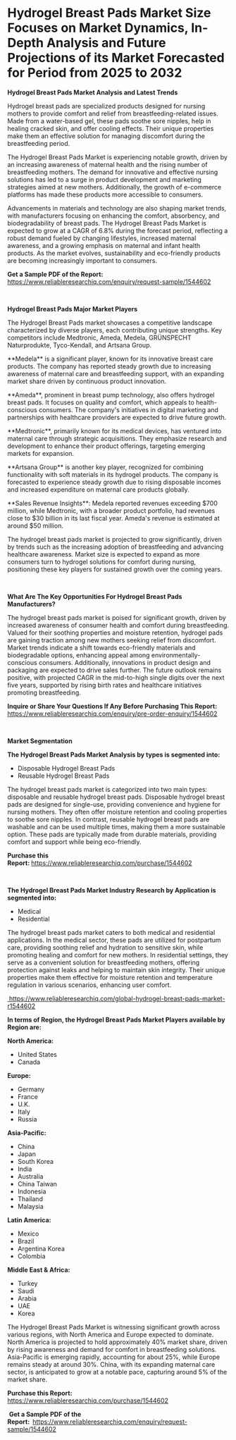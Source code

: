 <p><h1>Hydrogel Breast Pads Market Size Focuses on Market Dynamics, In-Depth Analysis and Future Projections of its Market Forecasted for Period from 2025 to 2032</h1></p><p><strong>Hydrogel Breast Pads Market Analysis and Latest Trends</strong></p>
<p><p>Hydrogel breast pads are specialized products designed for nursing mothers to provide comfort and relief from breastfeeding-related issues. Made from a water-based gel, these pads soothe sore nipples, help in healing cracked skin, and offer cooling effects. Their unique properties make them an effective solution for managing discomfort during the breastfeeding period.</p><p>The Hydrogel Breast Pads Market is experiencing notable growth, driven by an increasing awareness of maternal health and the rising number of breastfeeding mothers. The demand for innovative and effective nursing solutions has led to a surge in product development and marketing strategies aimed at new mothers. Additionally, the growth of e-commerce platforms has made these products more accessible to consumers.</p><p>Advancements in materials and technology are also shaping market trends, with manufacturers focusing on enhancing the comfort, absorbency, and biodegradability of breast pads. The Hydrogel Breast Pads Market is expected to grow at a CAGR of 6.8% during the forecast period, reflecting a robust demand fueled by changing lifestyles, increased maternal awareness, and a growing emphasis on maternal and infant health products. As the market evolves, sustainability and eco-friendly products are becoming increasingly important to consumers.</p></p>
<p><strong>Get a Sample PDF of the Report:&nbsp;</strong> <a href="https://www.reliableresearchiq.com/enquiry/request-sample/1544602?utm_campaign=3308&utm_medium=2&utm_source=Github&utm_content=ia&utm_term=13042025&utm_id=hydrogel-breast-pads">https://www.reliableresearchiq.com/enquiry/request-sample/1544602</a></p>
<p>&nbsp;</p>
<p><strong>Hydrogel Breast Pads Major Market Players</strong></p>
<p><p>The Hydrogel Breast Pads market showcases a competitive landscape characterized by diverse players, each contributing unique strengths. Key competitors include Medtronic, Ameda, Medela, GRÜNSPECHT Naturprodukte, Tyco-Kendall, and Artsana Group.</p><p>**Medela** is a significant player, known for its innovative breast care products. The company has reported steady growth due to increasing awareness of maternal care and breastfeeding support, with an expanding market share driven by continuous product innovation.</p><p>**Ameda**, prominent in breast pump technology, also offers hydrogel breast pads. It focuses on quality and comfort, which appeals to health-conscious consumers. The company's initiatives in digital marketing and partnerships with healthcare providers are expected to drive future growth.</p><p>**Medtronic**, primarily known for its medical devices, has ventured into maternal care through strategic acquisitions. They emphasize research and development to enhance their product offerings, targeting emerging markets for expansion.</p><p>**Artsana Group** is another key player, recognized for combining functionality with soft materials in its hydrogel products. The company is forecasted to experience steady growth due to rising disposable incomes and increased expenditure on maternal care products globally.</p><p>**Sales Revenue Insights**: Medela reported revenues exceeding $700 million, while Medtronic, with a broader product portfolio, had revenues close to $30 billion in its last fiscal year. Ameda's revenue is estimated at around $50 million. </p><p>The hydrogel breast pads market is projected to grow significantly, driven by trends such as the increasing adoption of breastfeeding and advancing healthcare awareness. Market size is expected to expand as more consumers turn to hydrogel solutions for comfort during nursing, positioning these key players for sustained growth over the coming years.</p></p>
<p>&nbsp;</p>
<p><strong>What Are The Key Opportunities For Hydrogel Breast Pads Manufacturers?</strong></p>
<p><p>The hydrogel breast pads market is poised for significant growth, driven by increased awareness of consumer health and comfort during breastfeeding. Valued for their soothing properties and moisture retention, hydrogel pads are gaining traction among new mothers seeking relief from discomfort. Market trends indicate a shift towards eco-friendly materials and biodegradable options, enhancing appeal among environmentally-conscious consumers. Additionally, innovations in product design and packaging are expected to drive sales further. The future outlook remains positive, with projected CAGR in the mid-to-high single digits over the next five years, supported by rising birth rates and healthcare initiatives promoting breastfeeding.</p></p>
<p><strong>Inquire or Share Your Questions If Any Before Purchasing This Report:</strong> <a href="https://www.reliableresearchiq.com/enquiry/pre-order-enquiry/1544602?utm_campaign=3308&utm_medium=2&utm_source=Github&utm_content=ia&utm_term=13042025&utm_id=hydrogel-breast-pads">https://www.reliableresearchiq.com/enquiry/pre-order-enquiry/1544602</a></p>
<p>&nbsp;</p>
<p><strong>Market Segmentation</strong></p>
<p><strong>The Hydrogel Breast Pads Market Analysis by types is segmented into:</strong></p>
<p><ul><li>Disposable Hydrogel Breast Pads</li><li>Reusable Hydrogel Breast Pads</li></ul></p>
<p><p>The hydrogel breast pads market is categorized into two main types: disposable and reusable hydrogel breast pads. Disposable hydrogel breast pads are designed for single-use, providing convenience and hygiene for nursing mothers. They often offer moisture retention and cooling properties to soothe sore nipples. In contrast, reusable hydrogel breast pads are washable and can be used multiple times, making them a more sustainable option. These pads are typically made from durable materials, providing comfort and support while being eco-friendly.</p></p>
<p><strong>Purchase this Report:&nbsp;</strong><a href="https://www.reliableresearchiq.com/purchase/1544602?utm_campaign=3308&utm_medium=2&utm_source=Github&utm_content=ia&utm_term=13042025&utm_id=hydrogel-breast-pads">https://www.reliableresearchiq.com/purchase/1544602</a></p>
<p>&nbsp;</p>
<p><strong>The Hydrogel Breast Pads Market Industry Research by Application is segmented into:</strong></p>
<p><ul><li>Medical</li><li>Residential</li></ul></p>
<p><p>The hydrogel breast pads market caters to both medical and residential applications. In the medical sector, these pads are utilized for postpartum care, providing soothing relief and hydration to sensitive skin, while promoting healing and comfort for new mothers. In residential settings, they serve as a convenient solution for breastfeeding mothers, offering protection against leaks and helping to maintain skin integrity. Their unique properties make them effective for moisture retention and temperature regulation in various scenarios, enhancing user comfort.</p></p>
<p><a href="https://www.reliableresearchiq.com/global-hydrogel-breast-pads-market-r1544602?utm_campaign=3308&utm_medium=2&utm_source=Github&utm_content=ia&utm_term=13042025&utm_id=hydrogel-breast-pads">&nbsp;https://www.reliableresearchiq.com/global-hydrogel-breast-pads-market-r1544602</a></p>
<p><strong>In terms of Region, the Hydrogel Breast Pads Market Players available by Region are:</strong></p>
<p>
    <p> <strong> North America: </strong>
        <ul>
            <li>United States</li>
            <li>Canada</li>
        </ul>
        </p> 
    <p> <strong> Europe: </strong>
        <ul>
            <li>Germany</li>
            <li>France</li>
            <li>U.K.</li>
            <li>Italy</li>
            <li>Russia</li>
        </ul>
        </p> 
    <p> <strong> Asia-Pacific: </strong>
        <ul>
            <li>China</li>
            <li>Japan</li>
            <li>South Korea</li>
            <li>India</li>
            <li>Australia</li>
            <li>China Taiwan</li>
            <li>Indonesia</li>
            <li>Thailand</li>
            <li>Malaysia</li>
        </ul>
        </p> 
    <p> <strong> Latin America: </strong>
        <ul>
            <li>Mexico</li>
            <li>Brazil</li>
            <li>Argentina Korea</li>
            <li>Colombia</li>
        </ul>
        </p> 
    <p> <strong> Middle East & Africa: </strong>
        <ul>
            <li>Turkey</li>
            <li>Saudi</li>
            <li>Arabia</li>
            <li>UAE</li>
            <li>Korea</li>
        </ul>
    </p>
    </p>
<p><p>The Hydrogel Breast Pads Market is witnessing significant growth across various regions, with North America and Europe expected to dominate. North America is projected to hold approximately 40% market share, driven by rising awareness and demand for comfort in breastfeeding solutions. Asia-Pacific is emerging rapidly, accounting for about 25%, while Europe remains steady at around 30%. China, with its expanding maternal care sector, is anticipated to grow at a notable pace, capturing around 5% of the market share.</p></p>
<p><strong>Purchase this Report: </strong><a href="https://www.reliableresearchiq.com/purchase/1544602?utm_campaign=3308&utm_medium=2&utm_source=Github&utm_content=ia&utm_term=13042025&utm_id=hydrogel-breast-pads">https://www.reliableresearchiq.com/purchase/1544602</a></p>
<p>&nbsp;<strong>Get a Sample PDF of the Report:&nbsp;&nbsp;</strong><a href="https://www.reliableresearchiq.com/enquiry/request-sample/1544602?utm_campaign=3308&utm_medium=2&utm_source=Github&utm_content=ia&utm_term=13042025&utm_id=hydrogel-breast-pads">https://www.reliableresearchiq.com/enquiry/request-sample/1544602</a></p>
<p><strong></strong></p>
<p><p></p><p></p><p></p></p>